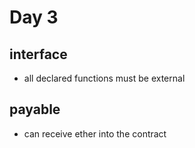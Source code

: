 # Day 3
## interface
- all declared functions must be external
## payable
- can receive ether into the contract